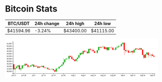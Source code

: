 # Bitcoin Stats

BTC/USDT|24h change|24h high|24h low|
|---|---|---|---|
|$41594.96|-3.24%|$43400.00|$41115.00|

<img src="./chart.svg">
